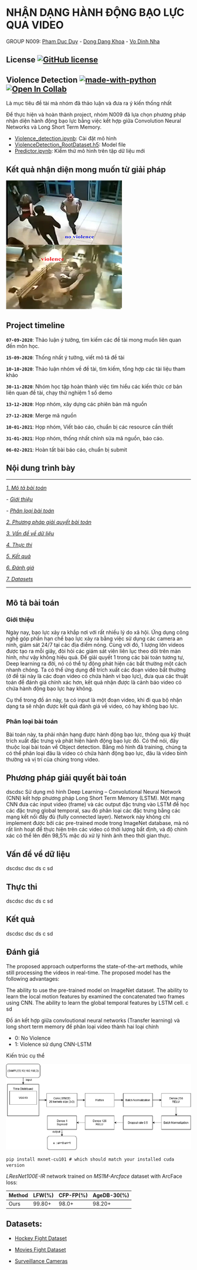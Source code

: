 # NHẬN DẠNG HÀNH ĐỘNG BẠO LỰC QUA VIDEO 
GROUP N009: [Pham Duc Duy](duypd.13@grad.uit.edu.vn ) - [Dong Dang Khoa](khoadd.14@grad.uit.edu.vn) - [Vo Dinh Nha](nhavd.14@grad.uit.edu.vn)

## License [![GitHub license](https://img.shields.io/github/license/Naereen/StrapDown.js.svg)](https://github.com/Naereen/StrapDown.js/blob/master/LICENSE)


## Violence Detection [![made-with-python](https://img.shields.io/badge/Made%20with-Python-1f425f.svg)](https://www.python.org/) [![Open In Collab](https://colab.research.google.com/assets/colab-badge.svg)](https://colab.research.google.com)
Là mục tiêu đề tài mà nhóm đã thảo luận và đưa ra ý kiến thống nhất

Để thực hiện và hoàn thành project, nhóm N009 đã lựa chọn phương pháp nhận diện hành động bạo lực bằng việc kết hợp giữa Convolution Neural Networks và Long Short Term Memory.

- [Violence_detection.ipynb](https://github.com/nhavd/CS2225.CH1501/blob/master/Violence%20Detection/Violence_detection.ipynb): Cài đặt mô hình
- [ViolenceDetection_RootDataset.h5](https://drive.google.com/drive/folders/1af1PtjjSYbQG8keQ--QoTEAWpzerzFt_?usp=sharing): Model file
- [Predictor.ipynb](https://github.com/nhavd/CS2225.CH1501/blob/master/Violence%20Detection/Predictor.ipynb): Kiểm thử mô hình trên tập dữ liệu mới 

## Kết quả nhận diện mong muốn từ giải pháp
![](images/result1.png)

## Project timeline

**`07-09-2020`**: Thảo luận ý tưởng, tìm kiếm các đề tài mong muốn liên quan đến môn học.

**`15-09-2020`**: Thống nhất ý tưởng, viết mô tả đề tài

**`10-10-2020`**: Thảo luận nhóm về đề tài, tìm kiếm, tổng hợp các tài liệu tham khảo

**`30-11-2020`**: Nhóm học tập hoàn thành việc tìm hiểu các kiến thức cơ bản liên quan đề tài, chạy thử nghiệm 1 số demo

**`13-12-2020`**: Họp nhóm, xây dựng các phiên bản mã nguồn 

**`27-12-2020`**: Merge mã nguồn

**`10-01-2021`**: Họp nhóm, Viết báo cáo, chuẩn bị các resource cần thiết 

**`31-01-2021`**: Họp nhóm, thống nhất chỉnh sửa mã nguồn, báo cáo. 

**`06-02-2021`**: Hoàn tất bài báo cáo, chuẩn bị submit

## Nội dung trình bày
*********************************************************************************************
*[1. Mô tả bài toán](#mô-tả-bài-toán)*

*- [Giới thiệu](#giới-thiệu)*

*- [Phân loại bài toán](#phân-loại-bài-toán)*

*[2. Phương pháp giải quyết bài toán](#phương-pháp-giải-quyết-bài-toán)*

*[3. Vấn đề về dữ liệu](#vấn-đề-về-dữ-liệu)*

*[4. Thực thi](#thực-thi)*

*[5. Kết quả](#kết-quả)*

*[6. Đánh giá](#đánh-giá)*

*[7. Datasets](#datasets)*
*********************************************************************************************

## Mô tả bài toán

### Giới thiệu

Ngày nay, bạo lực xảy ra khắp nơi với rất nhiều lý do xã hội. Ứng dụng công nghệ góp phần hạn chế bạo lực xảy ra bằng việc sử dụng các camera an ninh, giám sát 24/7 tại các địa điểm nóng. Cùng với đó, 1 lượng lớn videos được tạo ra mỗi giây, đòi hỏi các giám sát viên liên lục theo dõi trên màn hình, như vậy không hiệu quả. Để giải quyết 1 trong các bài toán tương tự, Deep learning ra đời, nó có thể tự động phát hiện các bất thường một cách nhanh chóng. Ta có thể ứng dụng để trích xuất các đoạn video bất thường (ở đề tài này là các đoạn video có chứa hành vi bạo lực), đưa qua các thuật toán để đánh giá chính xác hơn, kết quả nhận được là cảnh báo video có chứa hành động bạo lực hay không.

Cụ thể trong đồ án này, ta có input là một đoạn video, khi đi qua bộ nhận dạng ta sẽ nhận được kết quả đánh giá về video, có hay không bạo lực.


### Phân loại bài toán

Bài toán này, ta phải nhận hạng được hành động bạo lực, thông qua kỹ thuật trích xuất đặc trưng và phát hiện hành động bạo lực đó. Có thể nói, đây thuộc loại bài toán về Object detection. Bằng mô hình đã training, chúng ta có thể phân loại đâu là video có chứa hành động bạo lực, đâu là video bình thường và vị trí của chúng trong video.

## Phương pháp giải quyết bài toán

dscdsc
Sử dụng mô hình Deep Learning – Convolutional Neural Network (CNN) kết hợp phương pháp Long Short Term Memory (LSTM). Một mạng CNN đưa các input video (frame) và các output đặc trưng vào LSTM để học các đặc trưng global temporal, sau đó phân loại các đặc trưng bằng các mạng kết nối đầy đủ (fully connected layer). Network này không chỉ implement được bởi các pre-trained mode trong ImageNet database, mà nó rất linh hoạt để thực hiện trên các video có thời lượng bất định, và độ chính xác có thể lên đến 98,5% mặc dù xử lý hình ảnh theo thời gian thực.



## Vấn đề về dữ liệu

dscdsc
dsc
ds
c
sd

## Thực thi

dscdsc
dsc
ds
c
sd

## Kết quả

dscdsc
dsc
ds
c
sd

## Đánh giá

The proposed approach outperforms the state-of-the-art methods, while still processing the videos in real-time. The proposed model has the following advantages:

The ability to use the pre-trained model on ImageNet dataset.
The ability to learn the local motion features by examined the concatenated two frames using CNN.
The ability to learn the global temporal features by LSTM cell.
c
sd

Đồ án kết hợp giữa convloutional neural networks (Transfer learning) và long short term memory để  phân loại video thành hai loại chính 
* 0: No Violence 
* 1: Violence
sử dụng CNN-LSTM

Kiến trúc cụ thể

![](images/model.png)






```
pip install mxnet-cu101 # which should match your installed cuda version
```


*LResNet100E-IR* network trained on *MS1M-Arcface* dataset with ArcFace loss:

| Method  | LFW(%) | CFP-FP(%) | AgeDB-30(%) |  
| ------- | ------ | --------- | ----------- |  
|  Ours   | 99.80+ | 98.0+     | 98.20+      |   




## Datasets:

* [Hockey Fight Dataset](https://academictorrents.com/details/38d9ed996a5a75a039b84cf8a137be794e7cee89)

* [Movies Fight Dataset](https://academictorrents.com/details/70e0794e2292fc051a13f05ea6f5b6c16f3d3635)

* [Surveillance Cameras](https://github.com/sayibet/fight-detection-surv-dataset)
